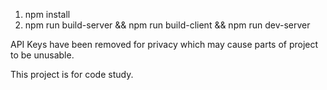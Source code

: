 1. npm install
2. npm run build-server && npm run build-client && npm run dev-server

API Keys have been removed for privacy which may cause parts of project to be unusable.

This project is for code study.
